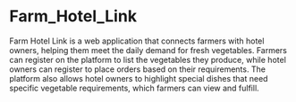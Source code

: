 # Farm_Hotel_Link
Farm Hotel Link is a web application that connects farmers with hotel owners, helping them meet the daily demand for fresh vegetables. Farmers can register on the platform to list the vegetables they produce, while hotel owners can register to place orders based on their requirements. The platform also allows hotel owners to highlight special dishes that need specific vegetable requirements, which farmers can view and fulfill.
